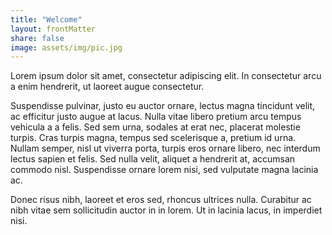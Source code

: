 ```yaml
---
title: "Welcome"
layout: frontMatter
share: false
image: assets/img/pic.jpg
---
```


Lorem ipsum dolor sit amet, consectetur adipiscing elit. In consectetur arcu a enim hendrerit, ut laoreet augue consectetur.

Suspendisse pulvinar, justo eu auctor ornare, lectus magna tincidunt velit, ac efficitur justo augue at lacus. Nulla vitae libero pretium arcu tempus vehicula a a felis. Sed sem urna, sodales at erat nec, placerat molestie turpis. Cras turpis magna, tempus sed scelerisque a, pretium id urna. Nullam semper, nisl ut viverra porta, turpis eros ornare libero, nec interdum lectus sapien et felis. Sed nulla velit, aliquet a hendrerit at, accumsan commodo nisl. Suspendisse ornare lorem nisi, sed vulputate magna lacinia ac.

Donec risus nibh, laoreet et eros sed, rhoncus ultrices nulla. Curabitur ac nibh vitae sem sollicitudin auctor in in lorem. Ut in lacinia lacus, in imperdiet nisi.
